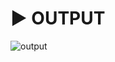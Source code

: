 # :arrow_forward: OUTPUT 
![output](https://user-images.githubusercontent.com/41688158/172549089-9db17aeb-10e1-49a5-af12-1a3b71e23dcf.PNG)
